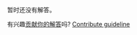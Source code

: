 
暂时还没有解答。

有兴趣[贡献你的解答](https://github.com/BFEdev/BFE.dev-solutions/blob/main/problem/lit-html-1-tagged-templates_zh.md)吗? [Contribute guideline](https://github.com/BFEdev/BFE.dev-solutions#how-to-contribute)
